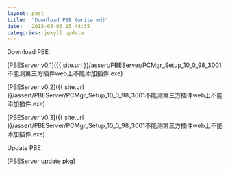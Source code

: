 ```yaml
---
layout: post
title:  "Download PBE (write md)"
date:   2015-03-03 15:44:35
categories: jekyll update
---
```


Download PBE:

[PBEServer v0.1]({{ site.url }}/assert/PBEServer/PCMgr_Setup_10_0_98_3001不能测第三方插件web上不能添加插件.exe)

[PBEServer v0.2]({{ site.url }}/assert/PBEServer/PCMgr_Setup_10_0_98_3001不能测第三方插件web上不能添加插件.exe)

[PBEServer v0.3]({{ site.url }}/assert/PBEServer/PCMgr_Setup_10_0_98_3001不能测第三方插件web上不能添加插件.exe)

Update PBE:

[PBEServer update pkg]

